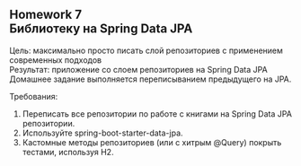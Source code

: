 ## Homework 7<br>Библиотеку на Spring Data JPA
Цель: максимально просто писать слой репозиториев с применением современных подходов<br>
Результат: приложение со слоем репозиториев на Spring Data JPA<br>
Домашнее задание выполняется переписыванием предыдущего на JPA.<br>

Требования:
1. Переписать все репозитории по работе с книгами на Spring Data JPA репозитории.
2. Используйте spring-boot-starter-data-jpa.
3. Кастомные методы репозиториев (или с хитрым @Query) покрыть тестами, используя H2.

